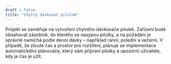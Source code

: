 ```yaml
---
draft : false
title: "Chytrý dávkovač pilulek"
---
```


Projekt se zaměřuje na vytvoření chytrého dávkovače pilulek. Zařízení bude obsahovat zásobník, do kterého se nasypou pilulky, a na požádání je správně namíchá podle denní dávky – například ranní, polední a večerní. V případě, že zbude čas a prostor pro rozšíření, plánuje se implementace automatického plánovače, který sám připraví pilulky a upozorní uživatele, kdy je čas je užít.
